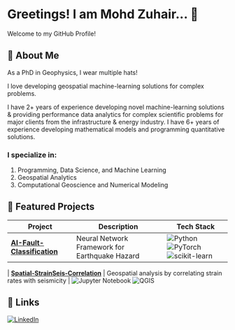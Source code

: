 # Greetings! I am Mohd Zuhair... 👋

Welcome to my GitHub Profile!

## 🚀 About Me

As a PhD in Geophysics, I wear multiple hats!

I love developing geospatial machine-learning solutions for complex problems.

I have 2+ years of experience developing novel machine-learning solutions & providing performance data analytics for complex scientific problems for major clients from the infrastructure & energy industry. I have 6+ years of experience developing mathematical models and programming quantitative solutions.

### I specialize in:
1. Programming, Data Science, and Machine Learning
2. Geospatial Analytics
3. Computational Geoscience and Numerical Modeling

## 🔧 Featured Projects

| Project | Description | Tech Stack |
|---------|-------------|------------|
| [**AI-Fault-Classification**](https://github.com/ZuhairQuakes/AI-Fault-Classification) | Neural Network Framework for Earthquake Hazard | ![Python](https://img.shields.io/badge/-Python-blue?logo=python&logoColor=white) ![PyTorch](https://img.shields.io/badge/-PyTorch-red?logo=pytorch&logoColor=white) ![scikit-learn](https://img.shields.io/badge/-scikit--learn-F7931E?logo=scikit-learn&logoColor=white)

| [**Spatial-StrainSeis-Correlation**](https://github.com/ZuhairQuakes/Spatial-StrainSeis-Correlation) | Geospatial analysis by correlating strain rates with seismicity | ![Jupyter Notebook](https://img.shields.io/badge/-Jupyter%20Notebook-orange?logo=jupyter&logoColor=white) ![QGIS](https://img.shields.io/badge/-QGIS-green?logo=qgis&logoColor=white)

## 🔗 Links

[![LinkedIn](https://img.shields.io/badge/LinkedIn-Connect-blue)](https://www.linkedin.com/in/zuhairism/)
